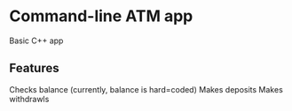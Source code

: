 # Command-line ATM app

Basic C++ app

## Features

Checks balance (currently, balance is hard=coded)
Makes deposits
Makes withdrawls